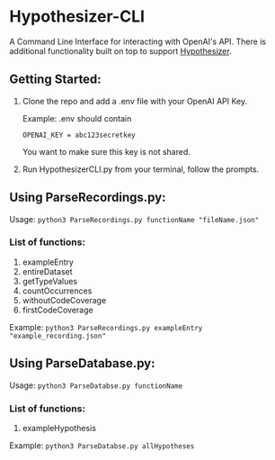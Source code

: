 # Hypothesizer-CLI

A Command Line Interface for interacting with OpenAI's API. There is additional functionality built on top to support [Hypothesizer](https://github.com/Alaboudi1/Hypothesizer-Debugger).

## Getting Started:

1.  Clone the repo and add a .env file with your OpenAI API Key.

    Example:
    .env should contain

    ```
    OPENAI_KEY = abc123secretkey
    ```

    You want to make sure this key is not shared.

2.  Run HypothesizerCLI.py from your terminal, follow the prompts.

## Using ParseRecordings.py:

Usage:
`python3 ParseRecordings.py functionName "fileName.json"`

### List of functions:

1. exampleEntry
2. entireDataset
3. getTypeValues
4. countOccurrences
5. withoutCodeCoverage
6. firstCodeCoverage

Example:
`python3 ParseRecordings.py exampleEntry "example_recording.json"`

## Using ParseDatabase.py:

Usage:
`python3 ParseDatabse.py functionName`

### List of functions:

1. exampleHypothesis

Example:
`python3 ParseDatabse.py allHypotheses`
